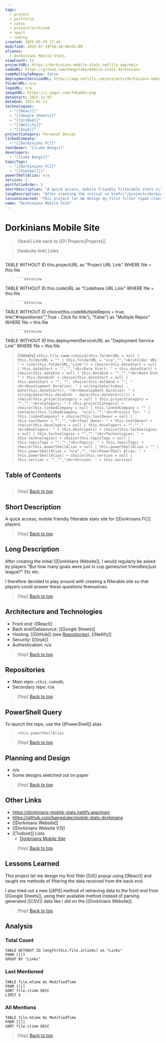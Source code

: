 ```yaml
---
tags:
  - project
  - portfolio
  - notes
  - project/archived
  - sport
  - coding
created: 2025-05-29 17:44
modified: 2025-07-19T10:18:48+01:00
aliases:
  - Dorkinians Mobile Stats
viewCount: 13
projectURL: https://dorkinians-mobile-stats.netlify.app/main
codeURL: https://github.com/bangsluke/mobile-stats-dorkinians
codeMultipleRepos: false
deploymentServiceURL: https://app.netlify.com/projects/dorkinians-mobile-stats/overview
folderURL: n/a
logoURL: n/a
imageURL: https://i.imgur.com/feEaOVn.png
dateStart: 2022-12-07
dateEnd: 2023-01-13
technologies:
  - "[[React]]"
  - "[[Google Sheets]]"
  - "[[GitHub]]"
  - "[[Netlify]]"
  - "[[Snyk]]"
projectCategory: Personal Design
linkedCompany:
  - "[[Dorkinians FC]]"
toolOwner: "[[Luke Bangs]]"
developers:
  - "[[Luke Bangs]]"
topicTags:
  - "[[Dorkinians FC]]"
  - "[[Football]]"
powerShellAlias: n/a
version: 1
portfolioOrder: 5
shortDescription: "A quick access, mobile friendly filterable stats site for <span class=\"theme-link\">Dorkinians FC</span> players."
longDescription: "After creating the initial <a href=\"/projects/dorkinians-website\" class=\"theme-link\">Dorkinians Website</a>, I would regularly be asked by players \"But how many goals were just in cup games/not friendlies/just league?\" Etc etc.<br><br>I therefore decided to play around with creating a filterable site so that players could answer these questions themselves."
lessonsLearned: "This project let me design my first filter <span class=\"theme-link\">UI</span> popup using <span class=\"theme-link\">React</span> and taught me methods of filtering the data received from the back end.<br><br>I also tried out a new <span class=\"theme-link\">API</span> method of retrieving data to the front end from <span class=\"theme-link\">Google Sheets</span>, using their available method instead of parsing generated <span class=\"theme-link\">CSV</span> data like I did on the <a href=\"/projects/dorkinians-website\" class=\"theme-link\">Dorkinians Website</a>."
name: "Dorkinians Mobile Site"
---
```

# Dorkinians Mobile Site

> [!back] Link back to [[01 Projects|Projects]]

>[!website-link] Links
> ```dataview
TABLE WITHOUT ID this.projectURL as "Project URL Link"
WHERE file = this.file
>```
>```dataview
TABLE WITHOUT ID this.codeURL as "Codebase URL Link"
WHERE file = this.file
>```
>```dataview
TABLE WITHOUT ID choice(this.codeMultipleRepos = true, link("#repositories","True - Click for link"), "False") as "Multiple Repos"
WHERE file = this.file
>```
>```dataview
TABLE WITHOUT ID this.deploymentServiceURL as "Deployment Service Link"
WHERE file = this.file

>[!details]  `=this.file.name`
>`=choice(this.folderURL = null | this.folderURL = "" | this.folderURL = "n/a","","<br>Folder URL: " + link(this.folderURL,"Link")) + choice(this.dateStart = null | this.dateStart = "","","<br>Date Start: " + this.dateStart) + choice(this.dateEnd = null | this.dateEnd = "","","<br>Date End: " + this.dateEnd) + choice(this.dateStart = null | this.dateStart = "", "", choice(this.dateEnd = "", "<br>Development Duration: " + string(date(today) - date(this.dateStart)), "<br>Development Duration: " + string(date(this.dateEnd) - date(this.dateStart)))) + choice(this.projectCategory = null | this.projectCategory = "","","<br>Category: " + this.projectCategory) + choice(this.linkedCompany = null | this.linkedCompany = "" | contains(this.linkedCompany, "n/a"),"","<br>Project for: " + this.linkedCompany) + choice(this.toolOwner = null | this.toolOwner = "","","<br>Tool Owner: " + this.toolOwner) + choice(this.developers = null | this.developers = "","","<br>Developers: " + this.developers) + choice(this.technologies = null | this.technologies = "","","<br>Technologies: " + this.technologies) + choice(this.topicTags = null | this.topicTags = "","","<br>Topics: " + this.topicTags) + choice(this.powerShellAlias = null | this.powerShellAlias = "" | this.powerShellAlias = "n/a","","<br>PowerShell Alias: " + this.powerShellAlias) + choice(this.version = null | this.version = "","","<br>Version: " + this.version)`

## Table of Contents

```table-of-contents
```

>[!top] [Back to top](#Table%20of%20Contents)

## Short Description

A quick access, mobile friendly filterable stats site for [[Dorkinians FC]] players.

>[!top] [Back to top](#Table%20of%20Contents)

## Long Description

After creating the initial [[Dorkinians Website]], I would regularly be asked by players "But how many goals were just in cup games/not friendlies/just league?" Etc etc.

I therefore decided to play around with creating a filterable site so that players could answer these questions themselves.

>[!top] [Back to top](#Table%20of%20Contents)

## Architecture and Technologies

- Front end: [[React]]
- Back end/Datasource: [[Google Sheets]]
- Hosting: [[GitHub]] (see [Repositories](#repositories)), [[Netlify]]
- Security: [[Snyk]]
- Authentication: n/a

>[!top] [Back to top](#Table%20of%20Contents)

## Repositories

- Main repo: `=this.codeURL`
- Secondary repo: n/a

>[!top] [Back to top](#Table%20of%20Contents)

## PowerShell Query

To launch the repo, use the [[PowerShell]] alias 

> `=this.powerShellAlias`

>[!top] [Back to top](#Table%20of%20Contents)

## Planning and Design

- n/a
- Some designs sketched out on paper

>[!top] [Back to top](#Table%20of%20Contents)

## Other Links

- <https://dorkinians-mobile-stats.netlify.app/main>
- <https://github.com/bangsluke/mobile-stats-dorkinians>
- [[Dorkinians Website]]
- [[Dorkinians Website V3]]
- [[Todoist]] Lists
	- [Dorkinians Mobile Site](https://todoist.com/showTask?id=6496470356&sync_id=6506077820)

>[!top] [Back to top](#Table%20of%20Contents)

## Lessons Learned

This project let me design my first filter [[UI]] popup using [[React]] and taught me methods of filtering the data received from the back end.

I also tried out a new [[API]] method of retrieving data to the front end from [[Google Sheets]], using their available method instead of parsing generated [[CSV]] data like I did on the [[Dorkinians Website]].

>[!top] [Back to top](#Table%20of%20Contents)

## Analysis

### Total Count

```dataview
TABLE WITHOUT ID length(this.file.inlinks) as "Links"
FROM [[]]
GROUP BY "Links"
```

### Last Mentioned

```dataview
TABLE file.mtime As ModifiedTime
FROM [[]]
SORT file.ctime DESC
LIMIT 5
```

### All Mentions

```dataview
TABLE file.mtime As ModifiedTime
FROM [[]]
SORT file.ctime DESC
```

>[!top] [Back to top](#Table%20of%20Contents)